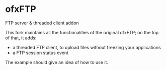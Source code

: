 ofxFTP
======

FTP server &amp; threaded client addon

This fork maintains all the functionalities of the original ofxFTP; on the top of that, it adds:

- a threaded FTP client, to upload files without freezing your applications
- a FTP session status event

The example should give an idea of how to use it.

